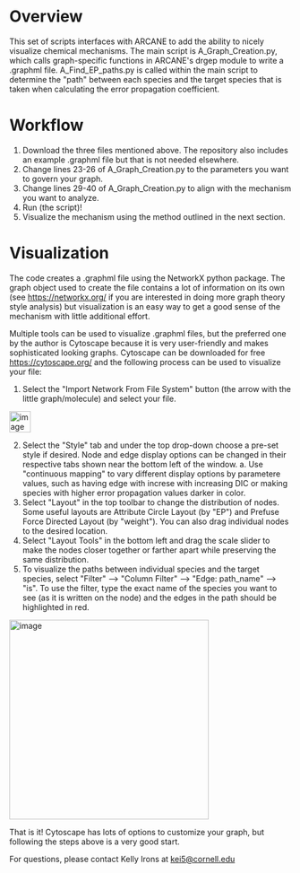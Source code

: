 # Overview

This set of scripts interfaces with ARCANE to add the ability to nicely visualize chemical mechanisms. The main script is A_Graph_Creation.py, which calls graph-specific functions in ARCANE's drgep module to write a .graphml file. A_Find_EP_paths.py is called within the main script to determine the "path" between each species and the target species that is taken when calculating the error propagation coefficient. 


# Workflow 

1. Download the three files mentioned above. The repository also includes an example .graphml file but that is not needed elsewhere.
2. Change lines 23-26 of A_Graph_Creation.py to the parameters you want to govern your graph.
3. Change lines 29-40 of A_Graph_Creation.py to align with the mechanism you want to analyze.
4. Run (the script)!
5. Visualize the mechanism using the method outlined in the next section.


# Visualization

The code creates a .graphml file using the NetworkX python package. The graph object used to create the file contains a lot of information on its own (see https://networkx.org/ if you are interested in doing more graph theory style analysis) but visualization is an easy way to get a good sense of the mechanism with little additional effort.

Multiple tools can be used to visualize .graphml files, but the preferred one by the author is Cytoscape because it is very user-friendly and makes sophisticated looking graphs. Cytoscape can be downloaded for free https://cytoscape.org/ and the following process can be used to visualize your file:

1. Select the "Import Network From File System" button (the arrow with the little graph/molecule) and select your file.
<img width="38" alt="image" src="https://user-images.githubusercontent.com/79431051/159190727-006d8d06-0a73-4d62-b868-2319a71f0e91.png">

2. Select the "Style" tab and under the top drop-down choose a pre-set style if desired. Node and edge display options can be changed in their respective tabs shown near the bottom left of the window.
      a. Use "continuous mapping" to vary different display options by parametere values, such as having edge with increse with increasing DIC or making    species with higher error propagation values darker in color.
3. Select "Layout" in the top toolbar to change the distribution of nodes. Some useful layouts are Attribute Circle Layout (by "EP") and Prefuse Force Directed Layout (by "weight"). You can also drag individual nodes to the desired location.
4. Select "Layout Tools" in the bottom left and drag the scale slider to make the nodes closer together or farther apart while preserving the same distribution.
5. To visualize the paths between individual species and the target species, select "Filter" --> "Column Filter" --> "Edge: path_name" --> "is". To use the filter, type the exact name of the species you want to see (as it is written on the node) and the edges in the path should be highlighted in red.

<img width="356" alt="image" src="https://user-images.githubusercontent.com/79431051/159190749-648a2b2a-047e-4be8-a793-6b2f1ac08587.png">


That is it! Cytoscape has lots of options to customize your graph, but following the steps above is a very good start.

For questions, please contact Kelly Irons at kei5@cornell.edu
